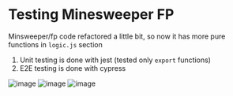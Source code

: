 # Testing Minesweeper FP
Minsweeper/fp code refactored a little bit, so now it has more pure functions in `logic.js` section

1. Unit testing is done with jest (tested only `export` functions)
2. E2E testing is done with cypress

![image](https://user-images.githubusercontent.com/42734308/183286241-c5eecf66-d685-473b-a921-a7ae065fdc93.png)
![image](https://user-images.githubusercontent.com/42734308/183286247-8552ce9a-3b1a-409b-9cea-9ca06894b7fb.png)
![image](https://user-images.githubusercontent.com/42734308/183286226-fd58d39d-7eea-4993-bde7-c3a3328e543a.png)
